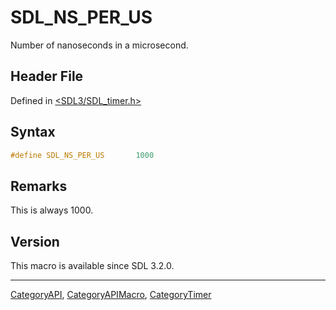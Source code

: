 # SDL_NS_PER_US

Number of nanoseconds in a microsecond.

## Header File

Defined in [<SDL3/SDL_timer.h>](https://github.com/libsdl-org/SDL/blob/main/include/SDL3/SDL_timer.h)

## Syntax

```c
#define SDL_NS_PER_US       1000
```

## Remarks

This is always 1000.

## Version

This macro is available since SDL 3.2.0.





----
[CategoryAPI](CategoryAPI), [CategoryAPIMacro](CategoryAPIMacro), [CategoryTimer](CategoryTimer)

